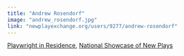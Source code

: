 ```yaml
---
title: "Andrew Rosendorf"
image: "andrew_rosendorf.jpg"
link: "newplayexchange.org/users/9277/andrew-rosendorf"
---
```


[Playwright in Residence](/programs/collaboration-fund), [National Showcase of New Plays](/programs/national-showcase-of-new-plays)
